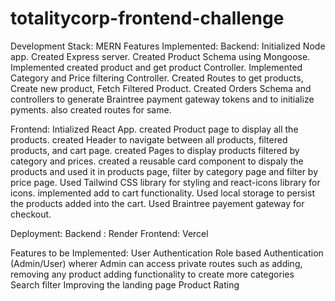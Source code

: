 # totalitycorp-frontend-challenge
Development Stack: MERN
Features Implemented:
Backend:
  Initialized Node app.
  Created Express server.
  Created Product Schema using Mongoose.
  Implemented created product and get product Controller.
  Implemented Category and Price filtering Controller.
  Created Routes to get products, Create new product, Fetch Filtered Product.
  Created Orders Schema and controllers to generate Braintree payment gateway tokens and to initialize pyments. also created routes for same.

Frontend:
  Intialized React App.
  created Product page to display all the products.
  created Header to navigate between all products, filtered products, and cart page.
  created Pages to display products filtered by category and prices.
  created a reusable card component to dispaly the products and used it in products page, filter by category page and filter by price page.
  Used Tailwind CSS library for styling and react-icons library for icons.
  implemented add to cart functionality. Used local storage to persist the products added into the cart.
  Used Braintree payement gateway for checkout.

Deployment:
  Backend : Render
  Frontend: Vercel

Features to be Implemented:
  User Authentication
  Role based Authentication (Admin/User) wherer Admin can access private routes such as adding, removing any product
  adding functionality to create more categories
  Search filter
  Improving the landing page
  Product Rating
  
  
  
  
